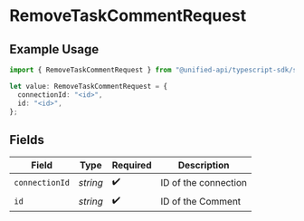 # RemoveTaskCommentRequest

## Example Usage

```typescript
import { RemoveTaskCommentRequest } from "@unified-api/typescript-sdk/sdk/models/operations";

let value: RemoveTaskCommentRequest = {
  connectionId: "<id>",
  id: "<id>",
};
```

## Fields

| Field                | Type                 | Required             | Description          |
| -------------------- | -------------------- | -------------------- | -------------------- |
| `connectionId`       | *string*             | :heavy_check_mark:   | ID of the connection |
| `id`                 | *string*             | :heavy_check_mark:   | ID of the Comment    |